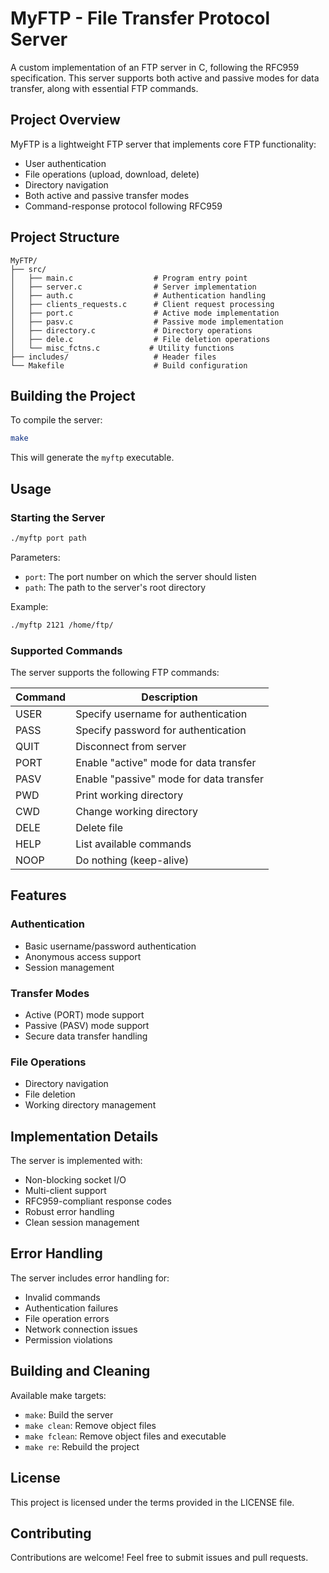 # MyFTP - File Transfer Protocol Server

A custom implementation of an FTP server in C, following the RFC959 specification. This server supports both active and passive modes for data transfer, along with essential FTP commands.

## Project Overview

MyFTP is a lightweight FTP server that implements core FTP functionality:
- User authentication
- File operations (upload, download, delete)
- Directory navigation
- Both active and passive transfer modes
- Command-response protocol following RFC959

## Project Structure

```
MyFTP/
├── src/
│   ├── main.c                  # Program entry point
│   ├── server.c                # Server implementation
│   ├── auth.c                  # Authentication handling
│   ├── clients_requests.c      # Client request processing
│   ├── port.c                  # Active mode implementation
│   ├── pasv.c                  # Passive mode implementation
│   ├── directory.c             # Directory operations
│   ├── dele.c                  # File deletion operations
│   └── misc_fctns.c           # Utility functions
├── includes/                   # Header files
└── Makefile                    # Build configuration
```

## Building the Project

To compile the server:

```bash
make
```

This will generate the `myftp` executable.

## Usage

### Starting the Server

```bash
./myftp port path
```

Parameters:
- `port`: The port number on which the server should listen
- `path`: The path to the server's root directory

Example:
```bash
./myftp 2121 /home/ftp/
```

### Supported Commands

The server supports the following FTP commands:

| Command | Description |
|---------|-------------|
| USER | Specify username for authentication |
| PASS | Specify password for authentication |
| QUIT | Disconnect from server |
| PORT | Enable "active" mode for data transfer |
| PASV | Enable "passive" mode for data transfer |
| PWD  | Print working directory |
| CWD  | Change working directory |
| DELE | Delete file |
| HELP | List available commands |
| NOOP | Do nothing (keep-alive) |

## Features

### Authentication
- Basic username/password authentication
- Anonymous access support
- Session management

### Transfer Modes
- Active (PORT) mode support
- Passive (PASV) mode support
- Secure data transfer handling

### File Operations
- Directory navigation
- File deletion
- Working directory management

## Implementation Details

The server is implemented with:
- Non-blocking socket I/O
- Multi-client support
- RFC959-compliant response codes
- Robust error handling
- Clean session management

## Error Handling

The server includes error handling for:
- Invalid commands
- Authentication failures
- File operation errors
- Network connection issues
- Permission violations

## Building and Cleaning

Available make targets:
- `make`: Build the server
- `make clean`: Remove object files
- `make fclean`: Remove object files and executable
- `make re`: Rebuild the project

## License

This project is licensed under the terms provided in the LICENSE file.

## Contributing

Contributions are welcome! Feel free to submit issues and pull requests. 